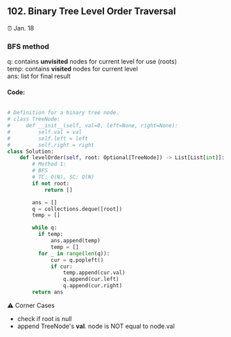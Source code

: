 ## 102. Binary Tree Level Order Traversal

:alarm_clock: Jan. 18

### BFS method
q: contains **unvisited** nodes for current level for use (roots)\
temp: contains **visited** nodes for current level\
ans: list for final result

#### Code:
```python

# Definition for a binary tree node.
# class TreeNode:
#     def __init__(self, val=0, left=None, right=None):
#         self.val = val
#         self.left = left
#         self.right = right
class Solution:
    def levelOrder(self, root: Optional[TreeNode]) -> List[List[int]]:
        # Method 1:
        # BFS
        # TC: O(N), SC: O(N)
        if not root:
            return []

        ans = []
        q = collections.deque([root])
        temp = []

        while q:
          if temp:
              ans.append(temp)
              temp = []
          for _ in range(len(q)):
              cur = q.popleft()
              if cur:
                  temp.append(cur.val)
                  q.append(cur.left)
                  q.append(cur.right)
        return ans

```

:warning: Corner Cases
- check if root is null
- append TreeNode's **val**. node is NOT equal to node.val
